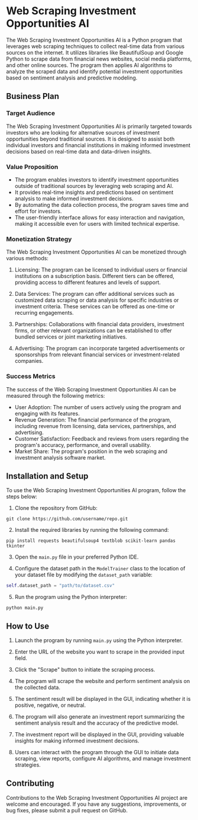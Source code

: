 # Web Scraping Investment Opportunities AI

The Web Scraping Investment Opportunities AI is a Python program that leverages web scraping techniques to collect real-time data from various sources on the internet. It utilizes libraries like BeautifulSoup and Google Python to scrape data from financial news websites, social media platforms, and other online sources. The program then applies AI algorithms to analyze the scraped data and identify potential investment opportunities based on sentiment analysis and predictive modeling.

## Business Plan

### Target Audience
The Web Scraping Investment Opportunities AI is primarily targeted towards investors who are looking for alternative sources of investment opportunities beyond traditional sources. It is designed to assist both individual investors and financial institutions in making informed investment decisions based on real-time data and data-driven insights.

### Value Proposition
- The program enables investors to identify investment opportunities outside of traditional sources by leveraging web scraping and AI.
- It provides real-time insights and predictions based on sentiment analysis to make informed investment decisions.
- By automating the data collection process, the program saves time and effort for investors.
- The user-friendly interface allows for easy interaction and navigation, making it accessible even for users with limited technical expertise.

### Monetization Strategy
The Web Scraping Investment Opportunities AI can be monetized through various methods:

1. Licensing: The program can be licensed to individual users or financial institutions on a subscription basis. Different tiers can be offered, providing access to different features and levels of support.

2. Data Services: The program can offer additional services such as customized data scraping or data analysis for specific industries or investment criteria. These services can be offered as one-time or recurring engagements.

3. Partnerships: Collaborations with financial data providers, investment firms, or other relevant organizations can be established to offer bundled services or joint marketing initiatives.

4. Advertising: The program can incorporate targeted advertisements or sponsorships from relevant financial services or investment-related companies.

### Success Metrics
The success of the Web Scraping Investment Opportunities AI can be measured through the following metrics:

- User Adoption: The number of users actively using the program and engaging with its features.
- Revenue Generation: The financial performance of the program, including revenue from licensing, data services, partnerships, and advertising.
- Customer Satisfaction: Feedback and reviews from users regarding the program's accuracy, performance, and overall usability.
- Market Share: The program's position in the web scraping and investment analysis software market.

## Installation and Setup

To use the Web Scraping Investment Opportunities AI program, follow the steps below:

1. Clone the repository from GitHub:

```
git clone https://github.com/username/repo.git
```

2. Install the required libraries by running the following command:

```
pip install requests beautifulsoup4 textblob scikit-learn pandas tkinter
```

3. Open the `main.py` file in your preferred Python IDE.

4. Configure the dataset path in the `ModelTrainer` class to the location of your dataset file by modifying the `dataset_path` variable:

```python
self.dataset_path = "path/to/dataset.csv"
```

5. Run the program using the Python interpreter:

```
python main.py
```

## How to Use

1. Launch the program by running `main.py` using the Python interpreter.

2. Enter the URL of the website you want to scrape in the provided input field.

3. Click the "Scrape" button to initiate the scraping process.

4. The program will scrape the website and perform sentiment analysis on the collected data.

5. The sentiment result will be displayed in the GUI, indicating whether it is positive, negative, or neutral.

6. The program will also generate an investment report summarizing the sentiment analysis result and the accuracy of the predictive model.

7. The investment report will be displayed in the GUI, providing valuable insights for making informed investment decisions.

8. Users can interact with the program through the GUI to initiate data scraping, view reports, configure AI algorithms, and manage investment strategies.

## Contributing

Contributions to the Web Scraping Investment Opportunities AI project are welcome and encouraged. If you have any suggestions, improvements, or bug fixes, please submit a pull request on GitHub.
